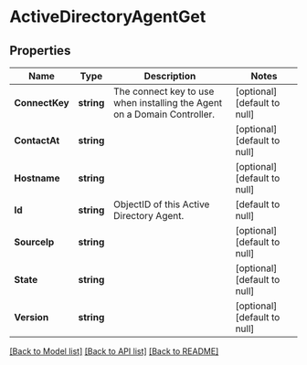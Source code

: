 # ActiveDirectoryAgentGet

## Properties
Name | Type | Description | Notes
------------ | ------------- | ------------- | -------------
**ConnectKey** | **string** | The connect key to use when installing the Agent on a Domain Controller. | [optional] [default to null]
**ContactAt** | **string** |  | [optional] [default to null]
**Hostname** | **string** |  | [optional] [default to null]
**Id** | **string** | ObjectID of this Active Directory Agent. | [default to null]
**SourceIp** | **string** |  | [optional] [default to null]
**State** | **string** |  | [optional] [default to null]
**Version** | **string** |  | [optional] [default to null]

[[Back to Model list]](../README.md#documentation-for-models) [[Back to API list]](../README.md#documentation-for-api-endpoints) [[Back to README]](../README.md)


